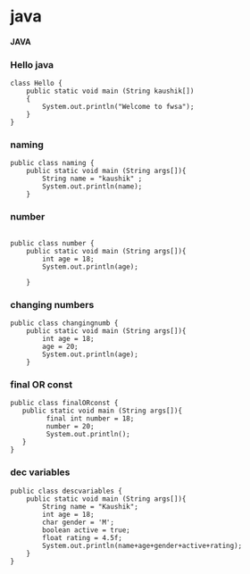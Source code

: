 # java

#### JAVA 

### Hello java 

```syntax
class Hello {
    public static void main (String kaushik[])
    {
        System.out.println("Welcome to fwsa");
    }
}
```

### naming 

```syntax
public class naming {
    public static void main (String args[]){
        String name = "kaushik" ;
        System.out.println(name);
    }
```

### number 

```syntax

public class number {
    public static void main (String args[]){
        int age = 18;
        System.out.println(age);

    }
```

### changing numbers 

```syntax
public class changingnumb {
    public static void main (String args[]){
        int age = 18;
        age = 20;
        System.out.println(age);
    } 
 ```
 
 ### final OR const
 
 ```syntax
 public class finalORconst {
    public static void main (String args[]){
          final int number = 18;
          number = 20;
          System.out.println();
    }
}
```

### dec variables 

```syntax
public class descvariables {
    public static void main (String args[]){
        String name = "Kaushik";
        int age = 18;
        char gender = 'M';
        boolean active = true;
        float rating = 4.5f;
        System.out.println(name+age+gender+active+rating);
    }
}
```
